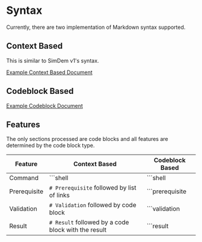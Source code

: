 # Syntax

Currently, there are two implementation of Markdown syntax supported.

## Context Based

This is similar to SimDem v1's syntax.

[Example Context Based Document](../content/complete-features/context.md)

## Codeblock Based

[Example Codeblock Document](../content/complete-features/codeblock.md)

## Features

The only sections processed are code blocks and all features are determined by the code block type.  

Feature | Context Based | Codeblock Based
--- | --- | ---
Command | \```shell | \```shell
Prerequisite | `# Prerequisite` followed by list of links | \```prerequisite
Validation | `# Validation` followed by code block | \```validation
Result | `# Result` followed by a code block with the result | \```result
